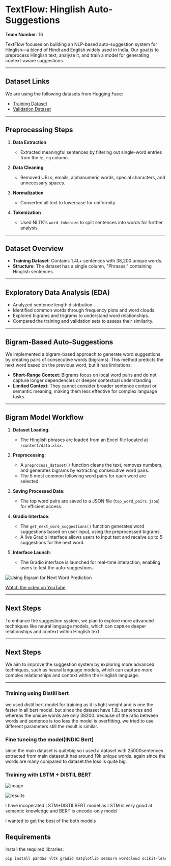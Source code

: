 # TextFlow: Hinglish Auto-Suggestions

**Team Number**: 16

TextFlow focuses on building an NLP-based auto-suggestion system for Hinglish—a blend of Hindi and English widely used in India. Our goal is to preprocess Hinglish text, analyze it, and train a model for generating context-aware suggestions.

---

## Dataset Links

We are using the following datasets from Hugging Face:

- [Training Dataset](https://huggingface.co/datasets/DanArnin/Hinglish/viewer/default/train)
- [Validation Dataset](https://huggingface.co/datasets/DanArnin/Hinglish/viewer/default/validation)

---

## Preprocessing Steps

1. **Data Extraction**  
   - Extracted meaningful sentences by filtering out single-word entries from the `hi_ng` column.

2. **Data Cleaning**  
   - Removed URLs, emails, alphanumeric words, special characters, and unnecessary spaces.

3. **Normalization**  
   - Converted all text to lowercase for uniformity.

4. **Tokenization**  
   - Used NLTK's `word_tokenize` to split sentences into words for further analysis.

---

## Dataset Overview

- **Training Dataset**: Contains 1.4L+ sentences with 38,200 unique words.
- **Structure**: The dataset has a single column, "Phrases," containing Hinglish sentences.

---

## Exploratory Data Analysis (EDA)

- Analyzed sentence length distribution.
- Identified common words through frequency plots and word clouds.
- Explored bigrams and trigrams to understand word relationships.
- Compared the training and validation sets to assess their similarity.

---

## Bigram-Based Auto-Suggestions

We implemented a bigram-based approach to generate word suggestions by creating pairs of consecutive words (bigrams). This method predicts the next word based on the previous word, but it has limitations:

- **Short-Range Context**: Bigrams focus on local word pairs and do not capture longer dependencies or deeper contextual understanding.
- **Limited Context**: They cannot consider broader sentence context or semantic meaning, making them less effective for complex language tasks.

---

## Bigram Model Workflow

1. **Dataset Loading**:
   - The Hinglish phrases are loaded from an Excel file located at `/content/data.xlsx`.

2. **Preprocessing**:
   - A `preprocess_dataset()` function cleans the text, removes numbers, and generates bigrams by extracting consecutive word pairs.
   - The 5 most common following word pairs for each word are selected.

3. **Saving Processed Data**:
   - The top word pairs are saved to a JSON file (`top_word_pairs.json`) for efficient access.

4. **Gradio Interface**:
   - The `get_next_word_suggestions()` function generates word suggestions based on user input, using the preprocessed bigrams.
   - A live Gradio interface allows users to input text and receive up to 5 suggestions for the next word.

5. **Interface Launch**:
   - The Gradio interface is launched for real-time interaction, enabling users to test the auto-suggestions.

![Using Bigram for Next Word Prediction](https://github.com/harshithamadarapu/Team16_Hinglish-Auto-suggestions/blob/main/images/Using%20bigram%20for%20next%20word%20prediction_gradio.jpeg)




[Watch the video on YouTube](https://youtu.be/9Ds56z9EykM)

---

## Next Steps

To enhance the suggestion system, we plan to explore more advanced techniques like neural language models, which can capture deeper relationships and context within Hinglish text.


---

## Next Steps

We aim to improve the suggestion system by exploring more advanced techniques, such as neural language models, which can capture more complex relationships and context within the Hinglish language.

---

### Training using Distill bert

we used distil bert model for training as it is light weight and is one the faster in all bert model. but since the dataset have 1.8L sentences and whereas the unique words are only 38200. because of the ratio between words and sentence is too less.the model is overfitting. we tried to use different parameters still the result is similar.

### Fine tuneing the model(INDIC Bert)

since the main dataset is quitebig so i used a dataset with 25000sentences extracted from main dataset.it has around 19k unique words.
again since the words are many compared to dataset.the loss is quite big.

### Training with LSTM + DISTIL BERT

![image](https://github.com/user-attachments/assets/f7f5e92f-ddf8-483d-8686-df139c93bca6)


![results](https://github.com/user-attachments/assets/0a0aad9e-f905-4d91-8d50-c6e084b206f4)

I have incoperated LSTM+DISTILBERT model as LSTM is very good at semantic knowledge and BERT is encode-only model

I wanted to get the best of the both models

## Requirements

Install the required libraries:

```bash
pip install pandas nltk gradio matplotlib seaborn wordcloud scikit-learn

